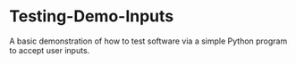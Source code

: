 # Testing-Demo-Inputs
A basic demonstration of how to test software via a simple Python program to accept user inputs.

